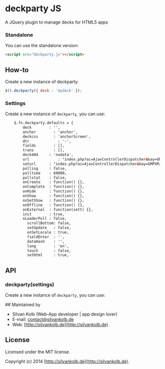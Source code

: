 # deckparty JS

A JQuery plugin to manage decks for HTML5 apps


### Standalone
You can use the standalone version:
```html
<script src="deckparty.js"></script>
```

## How-to
Create a new instance of deckparty.
```js
$().deckparty({	deck : 'mydeck' });
```

### Settings
Create a new instance of `deckparty`, you can use:

```html
	$.fn.deckparty.defaults = {
	    deck  	  	: '',
	    anchor		  : 'anchor',
	    deckcss		  : 'anchorScreen',
	    dtr 		    : '-',
	    fields 		  : [],
	    trans 		  : [],
	    deck404     : 'nodata',
	    url			    : "index.php?ac=AjaxControllerDispatcher&kay=GMPXMJUFHPFTBKBY&cid=",
	    seturl      : "index.php?ac=AjaxControllerDispatcher&kay=GMPXMJUFHPFTBKBY&cid=set",
	    polling     : false,
	    polltime    : 60000,
	    pollstat    : false,
	    onCreate    : function() {},
	    onComplete  : function() {},
	    onHide      : function() {},
	    onShow      : function() {},
	    onSetShow   : function() {},
	    onOffline   : function() {},
	    onExternal  : function(sett) {},
	    init        : true,
	    xLoaderPoll : false,
		  scrollBottom: false,	    
		  setUpdate   : false,
		  onSetLocale : true,
		  fieldEnter  : '',
		  dataHash    : '',
		  lang        : 'en',
		  touch       : false,
		  setHtml     : true,
```		

## API
### deckparty(settings)
Create a new instance of `deckparty`, you can use:








## Maintained by
- Silvan Kolb (Web-App developer | app design lover)
- E-mail: [contact@silvankolb.de](mailto:contact@silvankolb.de)
- Web: [http://silvankolb.de](http://silvankolb.de)

## License
Licensed under the MIT license.

Copyright (c) 2014 [http://silvankolb.de](http://silvankolb.de).
